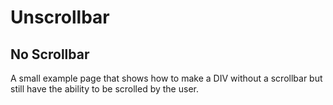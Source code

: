 # Unscrollbar

## No Scrollbar
A small example page that shows how to make a DIV without a scrollbar but still have the ability to be scrolled by the user.
